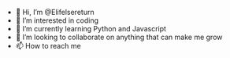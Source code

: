 - 👋 Hi, I’m @Elifelsereturn
- 👀 I’m interested in coding
- 🌱 I’m currently learning Python and Javascript
- 💞️ I’m looking to collaborate on anything that can make me grow
- 📫 How to reach me 

<!---
Elifelsereturn/Elifelsereturn is a ✨ special ✨ repository because its `README.md` (this file) appears on your GitHub profile.
You can click the Preview link to take a look at your changes.
--->
